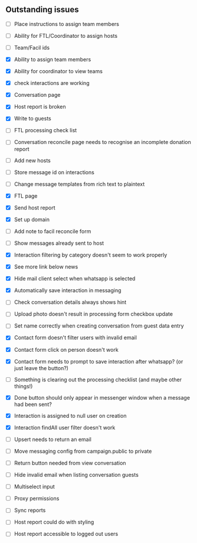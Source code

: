 
## Outstanding issues

- [ ] Place instructions to assign team members
- [ ] Ability for FTL/Coordinator to assign hosts
- [ ] Team/Facil ids
- [X] Ability to assign team members
- [X] Ability for coordinator to view teams
- [X] check interactions are working
- [X] Conversation page
- [X] Host report is broken
- [X] Write to guests
- [ ] FTL processing check list
- [ ] Conversation reconcile page needs to recognise an incomplete donation report
- [ ] Add new hosts
- [ ] Store message id on interactions
- [ ] Change message templates from rich text to plaintext
- [X] FTL page
- [X] Send host report
- [X] Set up domain
- [ ] Add note to facil reconcile form
- [ ] Show messages already sent to host
- [X] Interaction filtering by category doesn't seem to work properly

- [X] See more link below news
- [X] Hide mail client select when whatsapp is selected
- [X] Automatically save interaction in messaging
- [ ] Check conversation details always shows hint
- [ ] Upload photo doesn't result in processing form checkbox update
- [ ] Set name correctly when creating conversation from guest data entry
- [X] Contact form doesn't filter users with invalid email
- [X] Contact form click on person doesn't work
- [X] Contact form needs to prompt to save interaction after whatsapp? (or just leave the button?)
- [ ] Something is clearing out the processing checklist (and maybe other things!)

- [X] Done button should only appear in messenger window when a message had been sent?
- [X] Interaction is assigned to null user on creation
- [X] Interaction findAll user filter doesn't work
- [ ] Upsert needs to return an email
- [ ] Move messaging config from campaign.public to private
- [ ] Return button needed from view conversation
- [ ] Hide invalid email when listing conversation guests

- [ ] Multiselect input
- [ ] Proxy permissions
- [ ] Sync reports

- [ ] Host report could do with styling
- [ ] Host report accessible to logged out users
